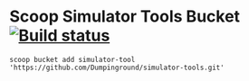 # Scoop Simulator Tools Bucket [![Build status](https://ci.appveyor.com/api/projects/status/4shne6d41avfjd3g?svg=true)](https://ci.appveyor.com/project/Dumpinground/simulator-tools)

`scoop bucket add simulator-tool 'https://github.com/Dumpinground/simulator-tools.git'`
